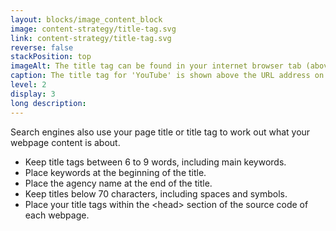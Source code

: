 ```yaml
---
layout: blocks/image_content_block
image: content-strategy/title-tag.svg
link: content-strategy/title-tag.svg
reverse: false
stackPosition: top
imageAlt: The title tag can be found in your internet browser tab (above the URL). In this example, the title tag for 'YouTube' is shown above the URL address on a separate tab.
caption: The title tag for 'YouTube' is shown above the URL address on a separate tab.
level: 2
display: 3
long description:
---
```

Search engines also use your page title or title tag to work out what your webpage content is about.

- Keep title tags between 6 to 9 words, including main keywords.
- Place keywords at the beginning of the title.
- Place the agency name at the end of the title.
- Keep titles below 70 characters, including spaces and symbols.
- Place your title tags within the &lt;head&gt; section of the source code of each webpage.

